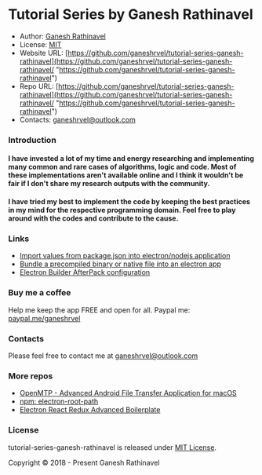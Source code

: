 # Tutorial Series by Ganesh Rathinavel

- Author: [Ganesh Rathinavel](https://www.linkedin.com/in/ganeshrvel "Ganesh Rathinavel")
- License: [MIT](https://github.com/ganeshrvel/tutorial-series-ganesh-rathinavel/blob/master/LICENSE "MIT")
- Website URL: [https://github.com/ganeshrvel/tutorial-series-ganesh-rathinavel](https://github.com/ganeshrvel/tutorial-series-ganesh-rathinavel/ "https://github.com/ganeshrvel/tutorial-series-ganesh-rathinavel")
- Repo URL: [https://github.com/ganeshrvel/tutorial-series-ganesh-rathinavel](https://github.com/ganeshrvel/tutorial-series-ganesh-rathinavel/ "https://github.com/ganeshrvel/tutorial-series-ganesh-rathinavel")
- Contacts: ganeshrvel@outlook.com


### Introduction

#### I have invested a lot of my time and energy researching and implementing many common and rare cases of algorithms, logic and code. Most of these implementations aren't available online and I think it wouldn't be fair if I don't share my research outputs with the community.

#### I have tried my best to implement the code by keeping the best practices in my mind for the respective programming domain. Feel free to play around with the codes and contribute to the cause.

### Links
- [Import values from package.json into electron/nodejs application](https://github.com/ganeshrvel/tutorial-electron-nodejs-import-packageinfo "Import values from package.json into electron/nodejs application")
- [Bundle a precompiled binary or native file into an electron app](https://github.com/ganeshrvel/tutorial-electron-bundle-binaries "Bundle a precompiled binary or native file into an electron app")
- [Electron Builder AfterPack configuration](https://github.com/ganeshrvel/tutorial-electron-afterpack-script "Electron Builder AfterPack configuration")

### Buy me a coffee
Help me keep the app FREE and open for all.
Paypal me: [paypal.me/ganeshrvel](https://paypal.me/ganeshrvel "paypal.me/ganeshrvel")

### Contacts
Please feel free to contact me at ganeshrvel@outlook.com

### More repos
- [OpenMTP  - Advanced Android File Transfer Application for macOS](https://github.com/ganeshrvel/openmtp "OpenMTP  - Advanced Android File Transfer Application for macOS")
- [npm: electron-root-path](https://github.com/ganeshrvel/npm-electron-root-path "Get the root path of an Electron Application")
- [Electron React Redux Advanced Boilerplate](https://github.com/ganeshrvel/electron-react-redux-advanced-boilerplate "Electron React Redux Advanced Boilerplate")

### License
tutorial-series-ganesh-rathinavel is released under [MIT License](https://github.com/ganeshrvel/tutorial-series-ganesh-rathinavel/blob/master/LICENSE "MIT License").

Copyright © 2018 - Present Ganesh Rathinavel
